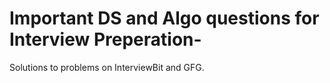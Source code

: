 # Important DS and Algo questions for Interview Preperation-
Solutions to problems on InterviewBit and GFG.
